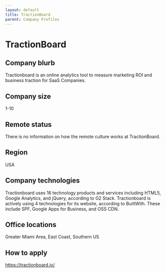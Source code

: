 ```yaml
---
layout: default
title: TractionBoard
parent: Company Profiles
---
```


# TractionBoard

## Company blurb

Tractionboard is an online analytics tool to measure marketing ROI and business traction for SaaS Companies.

## Company size

1-10

## Remote status

There is no information on how the remote culture works at TractionBoard.

## Region

USA

## Company technologies

Tractionboard uses 16 technology products and services including HTML5, Google Analytics, and jQuery, according to G2 Stack.
Tractionboard is actively using 4 technologies for its website, according to BuiltWith. These include SPF, Google Apps for Business, and OSS CDN.

## Office locations

Greater Miami Area, East Coast, Southern US

## How to apply

https://tractionboard.io/
